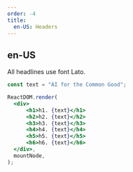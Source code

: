 ```yaml
---
order: -4
title:
  en-US: Headers
---
```


## en-US

All headlines use font Lato.

```jsx
const text = "AI for the Common Good";

ReactDOM.render(
  <div>
      <h1>h1. {text}</h1>
      <h2>h2. {text}</h2>
      <h3>h3. {text}</h3>
      <h4>h4. {text}</h4>
      <h5>h5. {text}</h5>
      <h6>h6. {text}</h6>
  </div>,
  mountNode,
);
```
